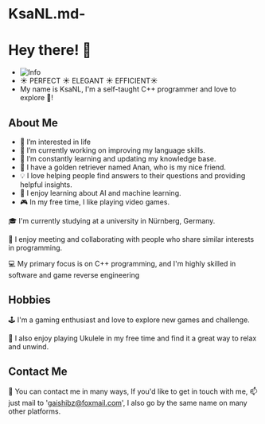# KsaNL.md- 


# Hey there! 👋
- ![Info](https://github-readme-stats.vercel.app/api?username=KsaNL&show_icons=true)
- ☀ PERFECT ☀ ELEGANT ☀ EFFICIENT☀ 
- My name is KsaNL, I'm a self-taught C++ programmer and love to explore 🚀! 
## About Me

- 👀 I’m interested in life
- 🔭 I’m currently working on improving my language skills.
- 🌱 I’m constantly learning and updating my knowledge base.
- 💞️ I have a golden retriever named Anan, who is my nice friend.
- 💡 I love helping people find answers to their questions and providing helpful insights.
- 🤖 I enjoy learning about AI and machine learning.
- 🎮 In my free time, I like playing video games.

🎓 I'm currently studying at a university in Nürnberg, Germany.

🤝 I enjoy meeting and collaborating with people who share similar interests in programming.

💻 My primary focus is on C++ programming, and I'm highly skilled in software and game reverse engineering

## Hobbies

🕹️ I'm a gaming enthusiast and love to explore new games and challenge.

🎸 I also enjoy playing Ukulele in my free time and find it a great way to relax and unwind.

## Contact Me

💬 You can contact me in many ways, If you'd like to get in touch with me,
📫 just mail to 'gaishibz@foxmail.com', I also go by the same name on many other platforms. 
